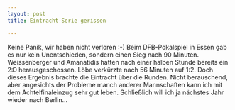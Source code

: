```yaml
---
layout: post
title: Eintracht-Serie gerissen

---
```


Keine Panik, wir haben nicht verloren :-) Beim DFB-Pokalspiel in Essen gab es nur kein Unentschieden, sondern einen Sieg nach 90 Minuten. Weissenberger und Amanatidis hatten nach einer halben Stunde bereits ein 2:0 herausgeschossen. Löbe verkürzte nach 56 Minuten auf 1:2. Doch dieses Ergebnis brachte die Eintracht über die Runden. Nicht berauschend, aber angesichts der Probleme manch anderer Mannschaften kann ich mit dem Achtelfinaleinzug sehr gut leben. Schließlich will ich ja nächstes Jahr wieder nach Berlin...


